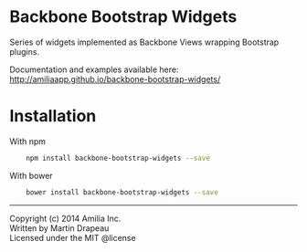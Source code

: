 Backbone Bootstrap Widgets
==========================

Series of widgets implemented as Backbone Views wrapping Bootstrap plugins.

Documentation and examples available here:
http://amiliaapp.github.io/backbone-bootstrap-widgets/

# Installation

With npm

```bash
    npm install backbone-bootstrap-widgets --save
```

With bower

```bash
    bower install backbone-bootstrap-widgets --save
```

* * *

Copyright (c) 2014 Amilia Inc.<br/>
Written by Martin Drapeau<br/>
Licensed under the MIT @license
